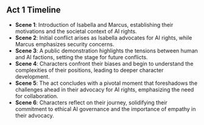 ## Act 1 Timeline
- **Scene 1**: Introduction of Isabella and Marcus, establishing their motivations and the societal context of AI rights.
- **Scene 2**: Initial conflict arises as Isabella advocates for AI rights, while Marcus emphasizes security concerns.
- **Scene 3**: A public demonstration highlights the tensions between human and AI factions, setting the stage for future conflicts.
- **Scene 4**: Characters confront their biases and begin to understand the complexities of their positions, leading to deeper character development.
- **Scene 5**: The act concludes with a pivotal moment that foreshadows the challenges ahead in their advocacy for AI rights, emphasizing the need for collaboration.
- **Scene 6**: Characters reflect on their journey, solidifying their commitment to ethical AI governance and the importance of empathy in their advocacy.
